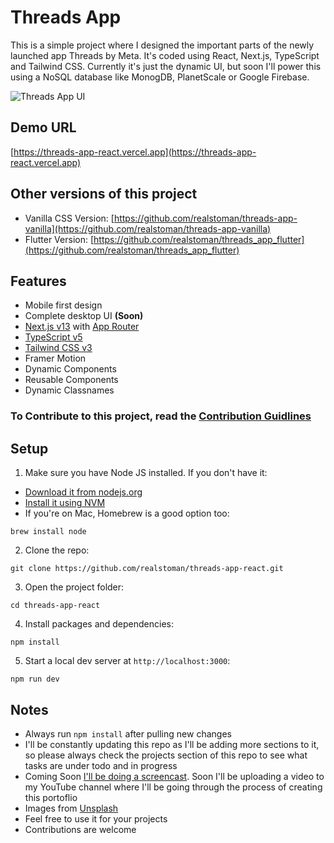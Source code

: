 # Threads App

This is a simple project where I designed the important parts of the newly launched app Threads by Meta. It's coded using React, Next.js, TypeScript and Tailwind CSS. Currently it's just the dynamic UI, but soon I'll power this using a NoSQL database like MonogDB, PlanetScale or Google Firebase.

![Threads App UI](https://github.com/rome/tools/assets/16396664/1f29556e-311f-4948-b3a0-85126e0eb43a)

## Demo URL

[https://threads-app-react.vercel.app](https://threads-app-react.vercel.app)

## Other versions of this project

-   Vanilla CSS Version: [https://github.com/realstoman/threads-app-vanilla](https://github.com/realstoman/threads-app-vanilla)
-   Flutter Version: [https://github.com/realstoman/threads_app_flutter](https://github.com/realstoman/threads_app_flutter)

## Features

-   Mobile first design
-   Complete desktop UI <b>(Soon)</b>
-   [Next.js v13](https://nextjs.org/) with [App Router](https://nextjs.org/docs/app/building-your-application/routing)
-   [TypeScript v5](https://www.typescriptlang.org/)
-   [Tailwind CSS v3](https://tailwindcss.com)
-   Framer Motion
-   Dynamic Components
-   Reusable Components
-   Dynamic Classnames

### To Contribute to this project, read the [Contribution Guidlines](https://github.com/realstoman/vuejs-tailwindcss-portfolio/blob/main/CONTRIBUTING.md)

## Setup

1. Make sure you have Node JS installed. If you don't have it:

-   [Download it from nodejs.org](https://nodejs.org)
-   [Install it using NVM ](https://github.com/nvm-sh/nvm)
-   If you're on Mac, Homebrew is a good option too:

```
brew install node
```

2. Clone the repo:

```
git clone https://github.com/realstoman/threads-app-react.git
```

3. Open the project folder:

```
cd threads-app-react
```

4. Install packages and dependencies:

```
npm install
```

5. Start a local dev server at `http://localhost:3000`:

```
npm run dev
```

## Notes

-   Always run `npm install` after pulling new changes
-   I'll be constantly updating this repo as I'll be adding more sections to it, so please always check the projects section of this repo to see what tasks are under todo and in progress
-   Coming Soon [I'll be doing a screencast](https://www.youtube.com/realstoman). Soon I'll be uploading a video to my YouTube channel where I'll be going through the process of creating this portoflio
-   Images from [Unsplash](https://unsplash.com)
-   Feel free to use it for your projects
-   Contributions are welcome

